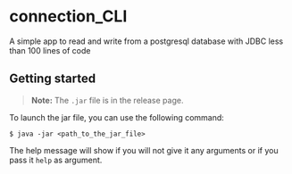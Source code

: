 # connection_CLI
A simple app to read and write from a postgresql database with JDBC less than 100 lines of code

## Getting started
> **Note:** The `.jar` file is in the release page.

To launch the jar file, you can use the following command:

```shell
$ java -jar <path_to_the_jar_file>
```

The help message will show if you will not give it any arguments or if you pass it `help` as argument.